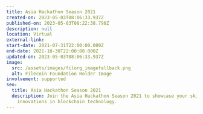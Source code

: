 ```yaml
---
title: Asia Hackathon Season 2021
created-on: 2023-05-03T08:06:33.937Z
published-on: 2023-05-03T08:22:38.798Z
description: null
location: Virtual
external-link:
start-date: 2021-07-31T22:00:00.000Z
end-date: 2021-10-30T22:00:00.000Z
updated-on: 2023-05-03T08:06:33.937Z
image:
  src: /assets/images/filorg_imagefallback.png
  alt: Filecoin Foundation Holder Image
involvement: supported
seo:
  title: Asia Hackathon Season 2021
  description: Join the Asia Hackathon Season 2021 to showcase your skills and
    innovations in blockchain technology.
---
```

